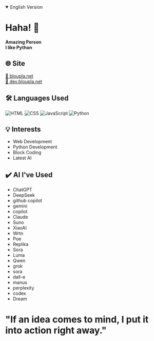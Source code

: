 <!-- --------------------------------------------------------------------- -->
<!-- 1) 영어 버전 (기본으로 열려있음) -->
<details open>
  <summary>English Version</summary>
  
  # Haha! 👋
  
  **Amazing Person**  
  **I like Python**  

  ## 🌐 Site
  [🔗 bloupla.net](https://bloupla.net)<br>
  [🔗 dev.bloupla.net](https://dev.bloupla.net)

  ## 🛠️ Languages Used
  ![HTML](https://img.shields.io/badge/HTML-E34F26?style=flat&logo=html5&logoColor=white)
  ![CSS](https://img.shields.io/badge/CSS-1572B6?style=flat&logo=css3&logoColor=white)
  ![JavaScript](https://img.shields.io/badge/JavaScript-F7DF1E?style=flat&logo=javascript&logoColor=black)
  ![Python](https://img.shields.io/badge/Python-3776AB?style=flat&logo=python&logoColor=white)

  ## 💡 Interests
  - Web Development
  - Python Development
  - Block Coding
  - Latest AI

  ## ✔️ AI I've Used
  - ChatGPT
  - DeepSeek
  - github copilot
  - gemini
  - copilot
  - Claude
  - Suno
  - XiaoAI
  - Wrtn
  - Poe
  - Replika
  - Sora
  - Luma
  - Qwen
  - grok
  - sora
  - dall-e
  - manus
  - perplexity
  - codex
  - Dream

  # "If an idea comes to mind, I put it into action right away."
